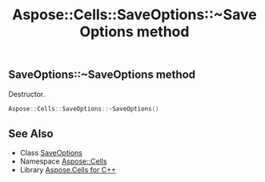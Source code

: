 ﻿---
title: Aspose::Cells::SaveOptions::~SaveOptions method
linktitle: ~SaveOptions
second_title: Aspose.Cells for C++ API Reference
description: 'Aspose::Cells::SaveOptions::~SaveOptions method. Destructor in C++.'
type: docs
weight: 200
url: /cpp/aspose.cells/saveoptions/~saveoptions/
---
## SaveOptions::~SaveOptions method


Destructor.

```cpp
Aspose::Cells::SaveOptions::~SaveOptions()
```

## See Also

* Class [SaveOptions](../)
* Namespace [Aspose::Cells](../../)
* Library [Aspose.Cells for C++](../../../)
